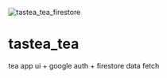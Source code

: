 ![tastea_tea_firestore](https://user-images.githubusercontent.com/68443456/115766659-d6a5b180-a3c5-11eb-8bcb-e560d56c3263.png)
# tastea_tea

tea app ui + google auth + firestore data fetch


